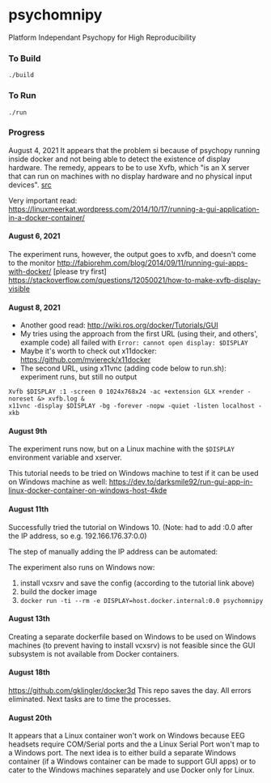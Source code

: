 
# psychomnipy
Platform Independant Psychopy for High Reproducibility

### To Build
`./build`

### To Run
`./run`

### Progress

August 4, 2021
It appears that the problem si because of psychopy running inside docker and not being able to detect the existence of display hardware.
The remedy, appears to be to use Xvfb, which "is an X server that can run on machines with no display hardware and no physical input devices". [src](https://www3.physnet.uni-hamburg.de/physnet/Tru64-Unix/HTML/MAN/MAN1/0554___X.HTM)

Very important read: https://linuxmeerkat.wordpress.com/2014/10/17/running-a-gui-application-in-a-docker-container/

#### August 6, 2021

The experiment runs, however, the output goes to xvfb, and doesn't come to the monitor
http://fabiorehm.com/blog/2014/09/11/running-gui-apps-with-docker/   [please try first]
https://stackoverflow.com/questions/12050021/how-to-make-xvfb-display-visible

#### August 8, 2021

- Another good read: http://wiki.ros.org/docker/Tutorials/GUI
- My tries using the approach from the first URL (using their, and others', example code) all failed with `Error: cannot open display: $DISPLAY`
- Maybe it's worth to check out x11docker: https://github.com/mviereck/x11docker 
- The second URL, using x11vnc (adding code below to run.sh): experiment runs, but still no output
```
Xvfb $DISPLAY :1 -screen 0 1024x768x24 -ac +extension GLX +render -noreset &> xvfb.log &
x11vnc -display $DISPLAY -bg -forever -nopw -quiet -listen localhost -xkb
  ```

#### August 9th

The experiment runs now, but on a Linux machine with the `$DISPLAY` environment variable and xserver.

This tutorial needs to be tried on Windows machine to test if it can be used on Windows machine as well: https://dev.to/darksmile92/run-gui-app-in-linux-docker-container-on-windows-host-4kde

#### August 11th
Successfully tried the tutorial on Windows 10. (Note: had to add :0.0 after the IP address, so e.g. 192.166.176.37:0.0) 

The step of manually adding the IP address can be automated: 

The experiment also runs on Windows now:
1. install vcxsrv and save the config (according to the tutorial link above)
2. build the docker image
3. `docker run -ti --rm -e DISPLAY=host.docker.internal:0.0 psychomnipy`

#### August 13th
Creating a separate dockerfile based on Windows to be used on Windows machines (to prevent having to install vcxsrv)
is not feasible since the GUI subsystem is not available from Docker containers.

#### August 18th
https://github.com/gklingler/docker3d
This repo saves the day. All errors eliminated. Next tasks are to time the processes.

#### August 20th
It appears that a Linux container won't work on Windows because EEG headsets require COM/Serial ports and the a Linux Serial Port won't map to a Windows port. The next idea is to either build a separate Windows container (if a Windows container can be made to support GUI apps) or to cater to the Windows machines separately and use Docker only for Linux.
